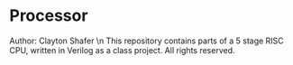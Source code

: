 # Processor
Author: Clayton Shafer \n
This repository contains parts of a 5 stage RISC CPU, written in Verilog as a class project. All rights reserved. 
